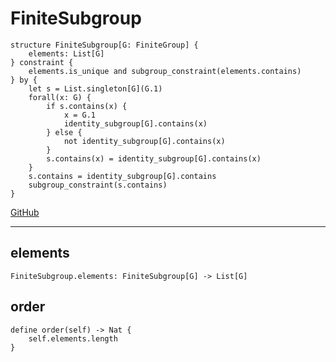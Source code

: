 # FiniteSubgroup

```acorn
structure FiniteSubgroup[G: FiniteGroup] {
    elements: List[G]
} constraint {
    elements.is_unique and subgroup_constraint(elements.contains)
} by {
    let s = List.singleton[G](G.1)
    forall(x: G) {
        if s.contains(x) {
            x = G.1
            identity_subgroup[G].contains(x)
        } else {
            not identity_subgroup[G].contains(x)
        }
        s.contains(x) = identity_subgroup[G].contains(x)
    }
    s.contains = identity_subgroup[G].contains
    subgroup_constraint(s.contains)
}
```

[GitHub](https://github.com/acornprover/acornlib/blob/master/src/finite_group.ac)

---
## elements

```acorn
FiniteSubgroup.elements: FiniteSubgroup[G] -> List[G]
```
## order

```acorn
define order(self) -> Nat {
    self.elements.length
}
```
